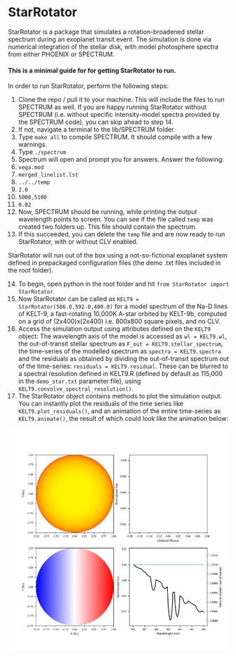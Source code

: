 # StarRotator

StarRotator is a package that simulates a rotation-broadened stellar spectrum during an exoplanet transit event. The simulation is done via numerical integration of the stellar disk, with model photosphere spectra from either PHOENIX or SPECTRUM.

#### This is a minimal guide for for getting StarRotator to run.

In order to run StarRotator, perform the following steps:
1) Clone the repo / pull it to your machine. This will include the files to run SPECTRUM as well. If you are happy running StarRotator without SPECTRUM (i.e. without specific intensity-model spectra provided by the SPECTRUM code), you can skip ahead to step 14.
2) If not, navigate a terminal to the lib/SPECTRUM folder.
3) Type `make all` to compile SPECTRUM. It should compile with a few warnings.
4) Type `./spectrum`
5) Spectrum will open and prompt you for answers. Answer the following:
6) `vega.mod`
7) `merged_linelist.lst`
8) `../../temp`
9) `2.0`
10) `5000,5100`
11) `0.02`
12) Now, SPECTRUM should be running, while printing the output wavelength points to screen. You can see if the file called `temp` was created two folders up. This file should contain the spectrum.
13) If this succeeded, you can delete the `temp` file and are now ready to run StarRotator, with or without CLV enabled.


StarRotator will run out of the box using a not-so-fictional exoplanet system defined in prepackaged configuration files (the demo .txt files included in the root folder).

14) To begin, open python in the root folder and hit `from StarRotator import StarRotator`.
15) Now StarRotator can be called as `KELT9 = StarRotator(586.0,592.0,400.0)` for a model spectrum of the Na-D lines of KELT-9, a fast-rotating 10,000K A-star orbited by KELT-9b, computed on a grid of (2x400)x(2x400) i.e. 800x800 square pixels, and no CLV.
16) Access the simulation output using attributes defined on the `KELT9` object: The wavelength axis of the model is accessed as `wl = KELT9.wl`, the out-of-transit stellar spectrum as `F_out = KELT9.stellar_spectrum`, the time-series of the modelled spectrum as `spectra = KELT9.spectra` and the residuals as obtained by dividing the out-of-transit spectrum out of the time-series: `residuals = KELT9.residual`. These can be blurred to a spectral resolution defined in KELT9.R (defined by default as 115,000 in the `demo_star.txt` parameter file), using `KELT9.convolve_spectral_resolution()`.
17) The StarRotator object contains methods to plot the simulation output. You can instantly plot the residuals of the time series like `KELT9.plot_residuals()`, and an animation of the entire time-series as `KELT9.animate()`, the result of which could look like the animation below:

![](demo.gif)
